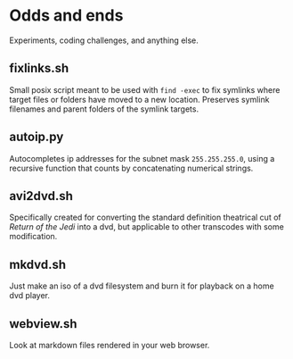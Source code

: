 # Odds and ends

Experiments, coding challenges, and anything else.

## fixlinks.sh

Small posix script meant to be used with `find -exec` to fix symlinks where target files or folders have moved to a new location. Preserves symlink filenames and parent folders of the symlink targets. 

## autoip.py

Autocompletes ip addresses for the subnet mask `255.255.255.0`, using a recursive function that counts by concatenating numerical strings. 

## avi2dvd.sh

Specifically created for converting the standard definition theatrical cut of *Return of the Jedi* into a dvd, but applicable to other transcodes with some modification.

## mkdvd.sh

Just make an iso of a dvd filesystem and burn it for playback on a home dvd player.

## webview.sh

Look at markdown files rendered in your web browser.
